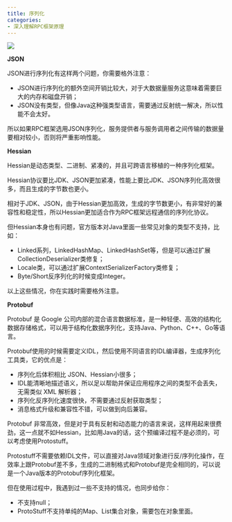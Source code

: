 ```yaml
---
title: 序列化
categories: 
- 深入理解RPC框架原理
---
```


![](https://img-blog.csdnimg.cn/592fbcbef05442cfb200ea94166baa8d.png)

**JSON**

JSON进行序列化有这样两个问题，你需要格外注意：

- JSON进行序列化的额外空间开销比较大，对于大数据量服务这意味着需要巨大的内存和磁盘开销；
- JSON没有类型，但像Java这种强类型语言，需要通过反射统一解决，所以性能不会太好。

所以如果RPC框架选用JSON序列化，服务提供者与服务调用者之间传输的数据量要相对较小，否则将严重影响性能。

**Hessian**

Hessian是动态类型、二进制、紧凑的，并且可跨语言移植的一种序列化框架。

Hessian协议要比JDK、JSON更加紧凑，性能上要比JDK、JSON序列化高效很多，而且生成的字节数也更小。

相对于JDK、JSON，由于Hessian更加高效，生成的字节数更小，有非常好的兼容性和稳定性，所以Hessian更加适合作为RPC框架远程通信的序列化协议。

但Hessian本身也有问题，官方版本对Java里面一些常见对象的类型不支持，比如：

- Linked系列，LinkedHashMap、LinkedHashSet等，但是可以通过扩展CollectionDeserializer类修复；
- Locale类，可以通过扩展ContextSerializerFactory类修复；
- Byte/Short反序列化的时候变成Integer。

以上这些情况，你在实践时需要格外注意。

**Protobuf**

Protobuf 是 Google 公司内部的混合语言数据标准，是一种轻便、高效的结构化数据存储格式，可以用于结构化数据序列化，支持Java、Python、C++、Go等语言。

Protobuf使用的时候需要定义IDL，然后使用不同语言的IDL编译器，生成序列化工具类，它的优点是：

- 序列化后体积相比 JSON、Hessian小很多；
- IDL能清晰地描述语义，所以足以帮助并保证应用程序之间的类型不会丢失，无需类似 XML 解析器；
- 序列化反序列化速度很快，不需要通过反射获取类型；
- 消息格式升级和兼容性不错，可以做到向后兼容。

Protobuf 非常高效，但是对于具有反射和动态能力的语言来说，这样用起来很费劲，这一点就不如Hessian，比如用Java的话，这个预编译过程不是必须的，可以考虑使用Protostuff。

Protostuff不需要依赖IDL文件，可以直接对Java领域对象进行反/序列化操作，在效率上跟Protobuf差不多，生成的二进制格式和Protobuf是完全相同的，可以说是一个Java版本的Protobuf序列化框架。

但在使用过程中，我遇到过一些不支持的情况，也同步给你：

- 不支持null；
- ProtoStuff不支持单纯的Map、List集合对象，需要包在对象里面。
